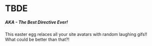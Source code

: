 # TBDE

##### AKA - The Best Directive Ever!

This easter egg relaces all your site avatars with random laughing gifs!! What could be better than that?!